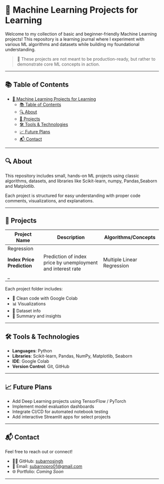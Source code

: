# 🧠 Machine Learning Projects for Learning

Welcome to my collection of basic and beginner-friendly Machine Learning projects! This repository is a learning journal where I experiment with various ML algorithms and datasets while building my foundational understanding.

> 🚀 These projects are not meant to be production-ready, but rather to demonstrate core ML concepts in action.

---

## 📚 Table of Contents

- [🧠 Machine Learning Projects for Learning](#-machine-learning-projects-for-learning)
  - [📚 Table of Contents](#-table-of-contents)
  - [🔍 About](#-about)
  - [🧩 Projects](#-projects)
  - [🛠️ Tools \& Technologies](#️-tools--technologies)
  - [📈 Future Plans](#-future-plans)
  - [📬 Contact](#-contact)

---

## 🔍 About

This repository includes small, hands-on ML projects using classic algorithms, datasets, and libraries like Scikit-learn, numpy, Pandas,Seaborn and Matplotlib.

Each project is structured for easy understanding with proper code comments, visualizations, and explanations.

---

## 🧩 Projects

| Project Name                      | Description                                                      | Algorithms/Concepts             |
|----------------------------------|------------------------------------------------------------------|---------------------------------|
Regression               |
| **Index Price Prediction**     | Prediction of index price by unemployment and interest rate| Multiple Linear Regression
_           |                                                                  |                                 |

Each project folder includes:
- 📁 Clean code with Google Colab
- 📊 Visualizations
- 📃 Dataset info
- 📄 Summary and insights

---

## 🛠️ Tools & Technologies

- **Languages**: Python
- **Libraries**: Scikit-learn, Pandas, NumPy, Matplotlib, Seaborn
- **IDE**: Google Colab
- **Version Control**: Git, GitHub

---

## 📈 Future Plans

- Add Deep Learning projects using TensorFlow / PyTorch
- Implement model evaluation dashboards
- Integrate CI/CD for automated notebook testing
- Add interactive Streamlit apps for select projects

---

## 📬 Contact

Feel free to reach out or connect!

- 🧑‍💻 GitHub: [subarnosingh](https://github.com/subarnosingh)
- 📧 Email: subarnopro01@gmail.com
- 🌐 Portfolio: _Coming Soon_

---
